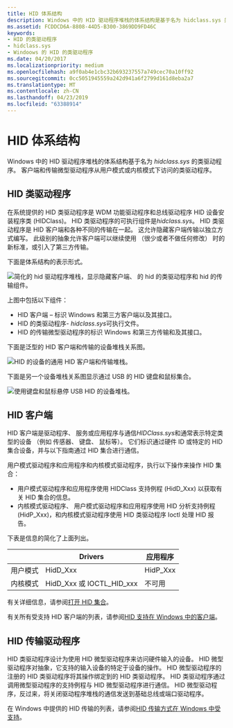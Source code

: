 ```yaml
---
title: HID 体系结构
description: Windows 中的 HID 驱动程序堆栈的体系结构是基于名为 hidclass.sys 类驱动程序。
ms.assetid: FCDDCD6A-8808-44D5-B300-3869DD9FD46C
keywords:
- HID 的类驱动程序
- hidclass.sys
- Windoows 的 HID 的类驱动程序
ms.date: 04/20/2017
ms.localizationpriority: medium
ms.openlocfilehash: a9f0ab4e1cbc32b693237557a749cec70a10ff92
ms.sourcegitcommit: 0cc5051945559a242d941a6f2799d161d8eba2a7
ms.translationtype: MT
ms.contentlocale: zh-CN
ms.lasthandoff: 04/23/2019
ms.locfileid: "63388914"
---
```

# <a name="hid-architecture"></a>HID 体系结构


Windows 中的 HID 驱动程序堆栈的体系结构基于名为 *hidclass.sys* 的类驱动程序。 客户端和传输微型驱动程序从用户模式或内核模式下访问的类驱动程序。

## <a name="the-hid-class-driver"></a>HID 类驱动程序


在系统提供的 HID 类驱动程序是 WDM 功能驱动程序和总线驱动程序 HID 设备安装程序类 (HIDClass)。 HID 类驱动程序的可执行组件是*hidclass.sys*。 HID 类驱动程序是 HID 客户端和各种不同的传输在一起。 这允许隐藏客户端传输以独立方式编写。 此级别的抽象允许客户端可以继续使用 （很少或者不做任何修改） 时的新标准，或引入了第三方传输。

下面是体系结构的表示形式。 

![简化的 hid 驱动程序堆栈，显示隐藏客户端、 的 hid 的类驱动程序和 hid 的传输组件。](images/hid-intro-simple.png)

上图中包括以下组件：

-   HID 客户端 – 标识 Windows 和第三方客户端以及其接口。
-   HID 的类驱动程序- *hidclass.sys*可执行文件。
-   HID 的传输微型驱动程序的标识 Windows 和第三方传输和及其接口。

下面是泛型的 HID 客户端和传输的设备堆栈关系图。


![HID 的设备的通用 HID 客户端和传输堆栈。](images/hid-device-stacks-generic.png)

下面是另一个设备堆栈关系图显示通过 USB 的 HID 键盘和鼠标集合。

![使用键盘和鼠标悬停 USB HID 的设备堆栈。](images/hid-device-stacks.png)

## <a name="hid-clients"></a>HID 客户端


HID 客户端是驱动程序、 服务或应用程序与通信*HIDClass.sys*和通常表示特定类型的设备 （例如 传感器、 键盘、 鼠标等）。 它们标识通过硬件 ID 或特定的 HID 集合设备，并与以下指南通过 HID 集合进行通信。

用户模式驱动程序和应用程序和内核模式驱动程序，执行以下操作来操作 HID 集合：

-   用户模式驱动程序和应用程序使用 HIDClass 支持例程 (HidD\_Xxx) 以获取有关 HID 集合的信息。
-   内核模式驱动程序、 用户模式驱动程序和应用程序使用 HID 分析支持例程 (HidP\_Xxx)，和内核模式驱动程序使用 HID 类驱动程序 Ioctl 处理 HID 报告。

下表是信息的简化了上面列出。

|             | Drivers                      | 应用程序 |
|-------------|------------------------------|--------------|
| 用户模式   | HidD\_Xxx                    | HidP\_Xxx    |
| 内核模式 | HidD\_Xxx 或 IOCTL\_HID\_xxx | 不可用          |

 

有关详细信息，请参阅[打开 HID 集合](opening-hid-collections.md)。

有关所有受支持 HID 客户端的列表，请参阅[HID 支持在 Windows 中的客户端](hid-clients-supported-in-windows.md)。

## <a name="the-hid-transport-driver"></a>HID 传输驱动程序


HID 类驱动程序设计为使用 HID 微型驱动程序来访问硬件输入的设备。 HID 微型驱动程序对抽象，它支持的输入设备的特定于设备的操作。 HID 微型驱动程序的注册的 HID 类驱动程序将其操作绑定到的 HID 类驱动程序。 HID 类驱动程序通过调用微型驱动程序的支持例程与 HID 微型驱动程序进行通信。 HID 微型驱动程序，反过来，将关闭驱动程序堆栈的通信发送到基础总线或端口驱动程序。

在 Windows 中提供的 HID 传输的列表，请参阅[HID 传输方式在 Windows 中受支持](hid-transports-supported-in-windows.md)。

 

 




